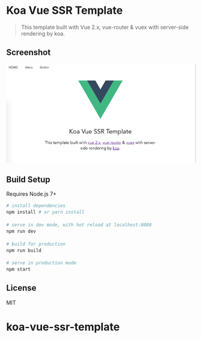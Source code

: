 # Koa Vue SSR Template

>  This template built with Vue 2.x, vue-router & vuex  with server-side rendering by koa.

## Screenshot
![screenshot](./public/static/img/koa-vue-ssr-screenshot.png)

## Build Setup
Requires Node.js 7+

``` bash
# install dependencies
npm install # or yarn install

# serve in dev mode, with hot reload at localhost:8080
npm run dev

# build for production
npm run build

# serve in production mode
npm start
```

## License
MIT
# koa-vue-ssr-template
